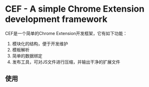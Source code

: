 # CEF - A simple Chrome Extension development framework

CEF是一个简单的Chrome Extension开发框架，它有如下功能：
1. 模块化的结构，便于开发维护
2. 模板解析
3. 简单的数据绑定
4. 发布工具，可对JS文件进行压缩，并输出干净的扩展文件

## 使用


